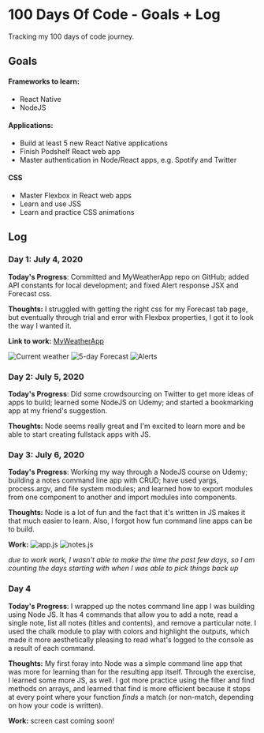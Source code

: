 # 100 Days Of Code - Goals + Log
Tracking my 100 days of code journey.

## Goals

#### Frameworks to learn:
- React Native
- NodeJS

#### Applications:
- Build at least 5 new React Native applications
- Finish Podshelf React web app
- Master authentication in Node/React apps, e.g. Spotify and Twitter

#### CSS
- Master Flexbox in React web apps
- Learn and use JSS
- Learn and practice CSS animations

## Log

### Day 1: July 4, 2020

**Today's Progress**: Committed and  MyWeatherApp repo on GitHub; added API constants for local development; and fixed Alert response JSX and Forecast css.

**Thoughts:** I struggled with getting the right css for my Forecast tab page, but eventually through trial and error with Flexbox properties, I got it to look the way I wanted it.

**Link to work:** [MyWeatherApp](https://github.com/lisajacobson/MyWeatherApp)

![Current weather](https://user-images.githubusercontent.com/7946801/86827553-20ecba80-c060-11ea-9f63-a28389c76b6f.png)   ![5-day Forecast](https://user-images.githubusercontent.com/7946801/86827554-20ecba80-c060-11ea-8211-f1ee1a755351.png)   ![Alerts](https://user-images.githubusercontent.com/7946801/86827556-21855100-c060-11ea-973e-aa91bc590186.png)



### Day 2: July 5, 2020

**Today's Progress**: Did some crowdsourcing on Twitter to get more ideas of apps to build; learned some NodeJS on Udemy; and started a bookmarking app at my friend's suggestion.

**Thoughts:** Node seems really great and I'm excited to learn more and be able to start creating fullstack apps with JS.

### Day 3: July 6, 2020

**Today's Progress**: Working my way through a NodeJS course on Udemy; building a notes command line app with CRUD; have used yargs, process.argv, and file system modules; and learned how to export modules from one component to another and import modules into components.

**Thoughts:** Node is a lot of fun and the fact that it's written in JS makes it that much easier to learn. Also, I forgot how fun command line apps can be to build.

**Work:** ![app.js](https://user-images.githubusercontent.com/7946801/86828072-c30ca280-c060-11ea-9b3d-351496a19b43.png)   ![notes.js](https://user-images.githubusercontent.com/7946801/86828074-c30ca280-c060-11ea-9c75-204c070e2de0.png)

*due to work work, I wasn't able to make the time the past few days, so I am counting the days starting with when I was able to pick things back up*

### Day 4
**Today's Progress**: I wrapped up the notes command line app I was building using Node JS. It has 4 commands that allow you to add a note, read a single note, list all notes (titles and contents), and remove a particular note. I used the chalk module to play with colors and highlight the outputs, which made it more aesthetically pleasing to read what's logged to the console as a result of each command.

**Thoughts:** My first foray into Node was a simple command line app that was more for learning than for the resulting app itself. Through the exercise, I learned some more JS, as well. I got more practice using the filter and find methods on arrays, and learned that find is more efficient because it stops at every point where your function *finds* a match (or non-match, depending on how your code is written).

**Work:** screen cast coming soon!

